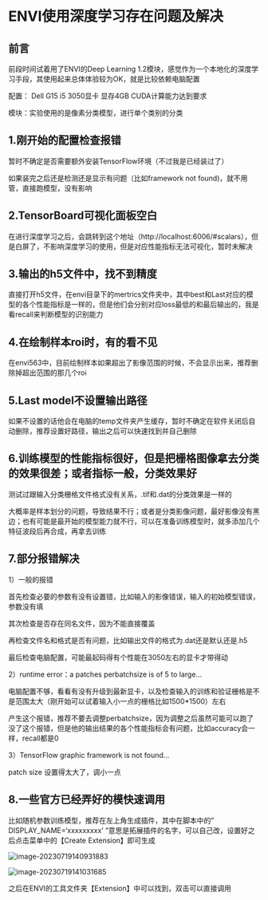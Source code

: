 # ENVI使用深度学习存在问题及解决

## 前言

前段时间试着用了ENVI的Deep Learning 1.2模块，感觉作为一个本地化的深度学习手段，其使用起来总体体验较为OK，就是比较依赖电脑配置

配置： Dell G15 i5 3050显卡 显存4GB CUDA计算能力达到要求

模块：实验使用的是像素分类模型，进行单个类别的分类

## 1.刚开始的配置检查报错

暂时不确定是否需要额外安装TensorFlow环境（不过我是已经装过了）

如果装完之后还是检测还是显示有问题（比如framework not found)，就不用管，直接跑模型，没有影响



## 2.TensorBoard可视化面板空白

在进行深度学习之后，会跳转到这个地址（http://localhost:6006/#scalars），但是白屏了，不影响深度学习的使用，但是对应性能指标无法可视化，暂时未解决



## 3.输出的h5文件中，找不到精度

直接打开h5文件，在envi目录下的mertrics文件夹中，其中best和Last对应的模型的各个性能指标是一样的，但是他们会分别对应loss最低的和最后输出的，我是看recall来判断模型的识别能力



## 4.在绘制样本roi时，有的看不见

在envi563中，目前绘制样本如果超出了影像范围的时候，不会显示出来，推荐删除掉超出范围的那几个roi



## 5.Last model不设置输出路径

如果不设置的话他会在电脑的temp文件夹产生缓存，暂时不确定在软件关闭后自动删除，推荐设置好路径，输出之后可以快速找到并自己删除



## 6.训练模型的性能指标很好，但是把栅格图像拿去分类的效果很差；或者指标一般，分类效果好

测试过跟输入分类栅格文件格式没有关系，.tif和.dat的分类效果是一样的

大概率是样本划分的问题，导致结果不行；或者是分类影像问题，最好影像没有黑边；也有可能是最开始的模型能力就不行，可以在准备训练模型时，就多添加几个特征波段后再合成，再拿去训练



## 7.部分报错解决

1）一般的报错

首先检查必要的参数有没有设置错，比如输入的影像错误，输入的初始模型错误，参数没有填

其次检查是否存在同名文件，因为不能直接覆盖

再检查文件名和格式是否有问题，比如输出文件的格式为.dat还是默认还是.h5

最后检查电脑配置，可能最起码得有个性能在3050左右的显卡才带得动



2）runtime error：a patches perbatchsize is of 5 to large...

电脑配置不够，看看有没有升级到最新显卡，以及检查输入的训练和验证栅格是不是范围太大（刚开始可以试着输入小一点的栅格比如1500*1500）左右

产生这个报错，推荐不要去调整perbatchsize，因为调整之后虽然可能可以跑了没了这个报错，但是他的输出结果的各个性能指标会有问题，比如accuracy会一样，recall都是0



3）TensorFlow graphic framework is not found...

patch size 设置得太大了，调小一点



## 8.一些官方已经弄好的模快速调用

比如随机参数训练模型，推荐在左上角生成插件，其中在脚本中的” DISPLAY_NAME=‘xxxxxxxxx’ ”意思是拓展插件的名字，可以自己改，设置好之后点击菜单中的【Create Extension】即可生成

![image-20230719140931883](https://cdn.jsdelivr.net/gh/zbhgis/BlogImg@main/blog/202506262238604.png)

![image-20230719141031685](https://cdn.jsdelivr.net/gh/zbhgis/BlogImg@main/blog/202506262238292.png)

之后在ENVI的工具文件夹【Extension】中可以找到，双击可以直接调用

<!-- ##{"timestamp":1696888800}## -->